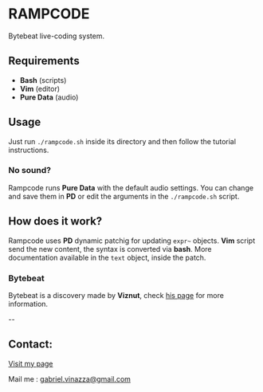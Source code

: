 # RAMPCODE

Bytebeat live-coding system.

## Requirements

+ **Bash** (scripts)
+ **Vim** (editor)
+ **Pure Data** (audio)

## Usage

Just run `./rampcode.sh` inside its directory and then follow the tutorial instructions.

### No sound?

Rampcode runs **Pure Data** with the default audio settings.  You can change and save them in **PD** or edit the arguments in the `./rampcode.sh` script.

## How does it work?

Rampcode uses **PD** dynamic patchig for updating `expr~` objects.  **Vim** script send the new content, the syntax is converted via **bash**.
More documentation available in the `text` object, inside the patch.

### Bytebeat

Bytebeat is a discovery made by **Viznut**, check [his page](http://viznut.fi/en/) for more information.

--

## Contact:

[Visit my page](https://gabochi.github.io)

Mail me : gabriel.vinazza@gmail.com

